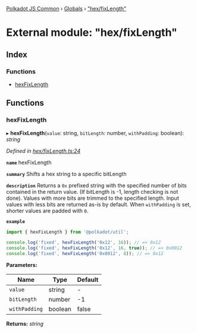 [Polkadot JS Common](../README.md) › [Globals](../globals.md) › ["hex/fixLength"](_hex_fixlength_.md)

# External module: "hex/fixLength"

## Index

### Functions

* [hexFixLength](_hex_fixlength_.md#hexfixlength)

## Functions

###  hexFixLength

▸ **hexFixLength**(`value`: string, `bitLength`: number, `withPadding`: boolean): *string*

*Defined in [hex/fixLength.ts:24](https://github.com/polkadot-js/common/blob/d08cf8b5/packages/util/src/hex/fixLength.ts#L24)*

**`name`** hexFixLength

**`summary`** Shifts a hex string to a specific bitLength

**`description`** 
Returns a `0x` prefixed string with the specified number of bits contained in the return value. (If bitLength is -1, length checking is not done). Values with more bits are trimmed to the specified length. Input values with less bits are returned as-is by default. When `withPadding` is set, shorter values are padded with `0`.

**`example`** 
<BR>

```javascript
import { hexFixLength } from '@polkadot/util';

console.log('fixed', hexFixLength('0x12', 16)); // => 0x12
console.log('fixed', hexFixLength('0x12', 16, true)); // => 0x0012
console.log('fixed', hexFixLength('0x0012', 8)); // => 0x12
```

**Parameters:**

Name | Type | Default |
------ | ------ | ------ |
`value` | string | - |
`bitLength` | number | -1 |
`withPadding` | boolean | false |

**Returns:** *string*
